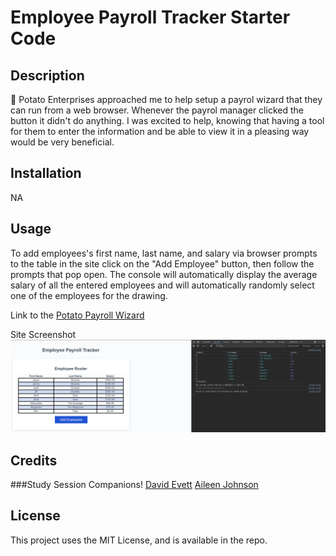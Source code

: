 # Employee Payroll Tracker Starter Code

## Description

🥔 Potato Enterprises approached me to help setup a payrol wizard that they can run from a web browser. Whenever the payrol manager clicked the button it didn't do anything. I was excited to help, knowing that having a tool for them to enter the information and be able to view it in a pleasing way would be very beneficial. 

## Installation

NA

## Usage

To add employees's first name, last name, and salary via browser prompts to the table in the site click on the "Add Employee" button, then follow the prompts that pop open. The console will automatically display the average salary of all the entered employees and will automatically randomly select one of the employees for the drawing.

Link to the [Potato Payroll Wizard](https://horizonbound0.github.io/potato-payroll-wizard-Ken-W/)

Site Screenshot
![Site Screenshot](./assets/images/site-screenshot.PNG)

## Credits

###Study Session Companions!
[David Evett](https://github.com/davidevett)
[Aileen Johnson](https://github.com/aileenej)

## License

This project uses the MIT License, and is available in the repo.
